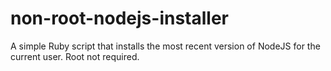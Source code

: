 non-root-nodejs-installer
=========================

A simple Ruby script that installs the most recent version of NodeJS for the current user. Root not required.
